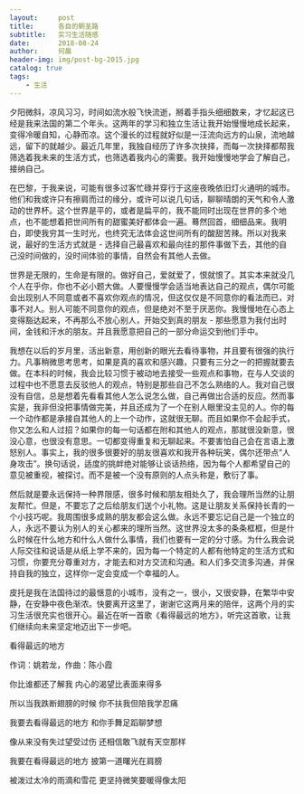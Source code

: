 ```yaml
---
layout:     post
title:      各自的朝圣路
subtitle:   实习生活随感
date:       2018-08-24
author:     何晨
header-img: img/post-bg-2015.jpg
catalog: true
tags:
    - 生活
---
```


夕阳微斜，凉风习习，时间如流水般飞快流逝，掰着手指头细细数来，才忆起这已经是我来法国的第二个年头。这两年的学习和独立生活让我开始慢慢地成长起来，变得冷暖自知，心静而凉。这个漫长的过程就好似是一汪流向远方的山泉，流地越远，留下的就越少。最近几年里，我独自经历了许多次抉择，而每一次抉择都帮我筛选着我未来的生活方式，也筛选着我内心的需要。我开始慢慢地学会了解自己，接纳自己。

在巴黎，于我来说，可能有很多过客忙碌并穿行于这座夜晚依旧灯火通明的城市。他们和我或许只有擦肩而过的缘分，或许可以说几句话，聊聊晴朗的天气和令人激动的世界杯。这个世界是平的，或者是扁平的，我不能同时出现在世界的多个地点，也不能想着把世间所有的甜蜜美好都体会一遍。蓦然回首，细细品来。我明白，即使我穷其一生时光，也终究无法体会这世间所有的酸甜苦辣。所以对我来说，最好的生活方式就是 - 选择自己最喜欢和最向往的那件事做下去，其他的自己没时间做的，没时间体验的事情，自然会有其他人去做。

世界是无限的，生命是有限的。做好自己，爱就爱了，恨就恨了。其实本来就没几个人在乎你，你也不必小题大做。人要慢慢学会适当地表达自己的观点，偶尔可能会出现别人不同意或者不喜欢你观点的情况，但这仅仅是不同意你的看法而已，对事不对人。别人可能不同意你的观点，但是绝对不至于厌恶你。我慢慢地在心态上变得豁达起来，不再那么不放心别人，开始交到真的朋友 - 那些愿意为我付出时间，金钱和汗水的朋友。并且我愿意把自己的一部分命运交到他们手中。

我想在以后的岁月里，活出新意，用创新的眼光去看待事物，并且要有很强的执行力。凡事稍微思考思考，如果是真的喜欢和感兴趣，只要有三分之一的把握就要去做。在本科的时候，我会比较习惯于被动地去接受一些观点和事物，在与人交谈的过程中也不愿意去反驳他人的观点，特别是那些自己不怎么熟络的人。我对自己很没有自信，总是想着先看看其他人怎么说怎么做，自己再做出合适的反应。然而事实是，我非但没把事情做完美，并且还成为了一个在别人眼里没主见的人。你的每一个动作都是承接自其他人的上一个动作，这就很无聊。而且如果你不会起手式，你又怎么和人过招？如果你的每一句话都在附和其他人的观点，那就很没新意，很没心意，也很没有意思。一切都变得重复和无聊起来。不要害怕自己会在言语上激怒别人。事实上，我的很多很要好的朋友很喜欢和我开各种玩笑，偶尔还带点“人身攻击”。换句话说，适度的挑衅绝对能够让谈话热络，因为每个人都希望自己的意见被重视，被探讨。而不是被一个没有原则的人点头称是，敷衍了事。

然后就是要永远保持一种界限感，很多时候和朋友相处久了，我会理所当然的让朋友帮忙。但是，不要忘了之后给朋友们送个小礼物。这是让朋友关系保持长青的一个小技巧呢。我周围很多成熟的朋友都会这么做。永远不要忘记自己是一个独立的人，永远不要认为别人的关心都来的理所当然。这世界没太多的条条框框，但是什么时候在什么地方和什么人做什么事情，我们也要有一定的分寸感。为什么我会说人际交往和说话是从纸上学不来的，因为每一个特定的人都有他特定的生活方式和习惯，你要充分尊重对方，才能去和对方交流和沟通。和人们多交流多沟通，并保持自我的独立，这样你一定会变成一个幸福的人。

皮托是我在法国待过的最惬意的小城市，没有之一，很小，又很安静，在繁华中安静，在安静中夜色渐浓。快要离开这里了，谢谢它这两月来的陪伴，这两个月的实习生活很充实也很开心。最近在听一首歌《看得最远的地方》，听完这首歌，让我们继续向未来坚定地迈出下一步吧。

看得最远的地方

作词：姚若龙，作曲：陈小霞

你比谁都还了解我 内心的渴望比表面来得多

所以当我跌断翅膀的时候 你不扶我但陪我学忍痛

我要去看得最远的地方 和你手舞足蹈聊梦想

像从来没有失过望受过伤 还相信敢飞就有天空那样

我要在看得最远的地方 披第一道曙光在肩膀

被泼过太冷的雨滴和雪花 更坚持微笑要暖得像太阳
